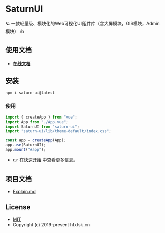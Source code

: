 # SaturnUI

🪐 一款轻量级、模块化的Web可视化UI组件库（含大屏模块，GIS模块，Admin模块） 👍


## 使用文档

- **[在线文档](http://saturn.hfxtsk.cn/)**

## 安装

```Basic
npm i saturn-ui@latest
```

### 使用

```JavaScript
import { createApp } from "vue";
import App from "./App.vue";
import SaturnUI from "saturn-ui";
import "saturn-ui/lib/theme-default/index.css";

const app = createApp(App);
app.use(SaturnUI);
app.mount("#app");
```

- 👉 在[快速开始](https://saturn.hfxtsk.cn/doc/start) 中查看更多信息。

## 项目文档

- [Explain.md](./Explain.md)

## License

- [MIT](https://github.com/hfxtsk/saturn-ui/blob/main/LICENSE)
- Copyright (c) 2019-present hfxtsk.cn
